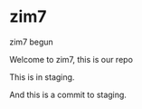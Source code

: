 zim7
====

zim7 begun

Welcome to zim7, this is our repo

This is in staging.

And this is a commit to staging.
